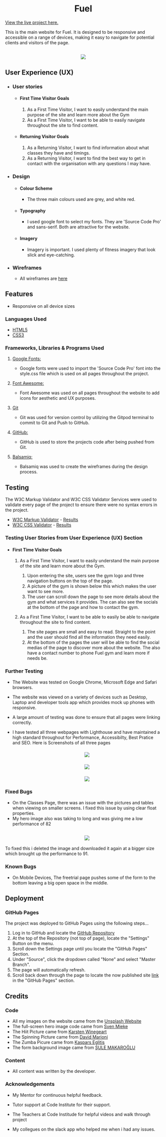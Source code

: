 <h1 align="center">Fuel</h1>

[View the live project here.](https://8000-kierandoola-projectport-v2h5jb7a9n8.ws-eu45.gitpod.io/index.html)

This is the main website for Fuel. It is designed to be responsive and accessible on a range of devices, making it easy to navigate for potential clients and visitors of the page.

<h2 align="center"><img src="assets/images/screen-responsive.png"></h2>

## User Experience (UX)

-   ### User stories

    -   #### First Time Visitor Goals

        1. As a First Time Visitor, I want to easily understand the main purpose of the site and learn more about the Gym
        2. As a First Time Visitor, I want to be able to easily navigate throughout the site to find content.
         

    -   #### Returning Visitor Goals

        1. As a Returning Visitor, I want to find information about what classes they have and timings.
        2. As a Returning Visitor, I want to find the best way to get in contact with the organisation with any questions I may have.
    

-   ### Design
    -   #### Colour Scheme
        -   The three main colours used are grey, and white red.
    -   #### Typography
        -   I used google font to select my fonts. They are 'Source Code Pro' and sans-serif. Both are attractive for the website.
    -   #### Imagery
        -   Imagery is important. I used plenty of fitness imagery that look slick and eye-catching.

*   ### Wireframes

    -   All wireframes are [here](readme/docs/wireframes.pdf)


## Features

-   Responsive on all device sizes



### Languages Used

-   [HTML5](https://en.wikipedia.org/wiki/HTML5)
-   [CSS3](https://en.wikipedia.org/wiki/Cascading_Style_Sheets)

### Frameworks, Libraries & Programs Used


1. [Google Fonts:](https://fonts.google.com/)
    - Google fonts were used to import the 'Source Code Pro' font into the style.css file which is used on all pages throughout the project.
1. [Font Awesome:](https://fontawesome.com/)
    - Font Awesome was used on all pages throughout the website to add icons for aesthetic and UX purposes.

1. [Git](https://git-scm.com/)
    - Git was used for version control by utilizing the Gitpod terminal to commit to Git and Push to GitHub.
1. [GitHub:](https://github.com/)
    - GitHub is used to store the projects code after being pushed from Git.
1. [Balsamiq:](https://balsamiq.com/)
    - Balsamiq was used to create the wireframes during the design process.

## Testing

The W3C Markup Validator and W3C CSS Validator Services were used to validate every page of the project to ensure there were no syntax errors in the project.

-   [W3C Markup Validator](https://jigsaw.w3.org/css-validator/#validate_by_input) - [Results](http://jigsaw.w3.org/css-validator/validator?lang=en&profile=css3svg&uri=https%3A%2F%2F8000-kierandoola-projectport-v2h5jb7a9n8.ws-eu45.gitpod.io%2Findex.html&usermedium=all&vextwarning=&warning=1)
-   [W3C CSS Validator](https://jigsaw.w3.org/css-validator/#validate_by_input) - [Results](http://jigsaw.w3.org/css-validator/validator?lang=en&profile=css3svg&uri=https%3A%2F%2F8000-kierandoola-projectport-v2h5jb7a9n8.ws-eu45.gitpod.io%2Findex.html&usermedium=all&vextwarning=&warning=1)

### Testing User Stories from User Experience (UX) Section

-   #### First Time Visitor Goals

    1. As a First Time Visitor, I want to easily understand the main purpose of the site and learn more about the Gym.

        1. Upon entering the site, users see the gym logo and three navigation buttons on the top of the page.
        2. A picture of the gym is shown below this which makes the user want to see more.
        3. The user can scroll down the page to see more details about the gym and what services it provides. The can also see the socials at the bottom of the page and how to contact the gym.

    2. As a First Time Visitor, I want to be able to easily be able to navigate throughout the site to find content.

        1. The site pages are small and easy to read. Straight to the point and the user should find all the information they need easily.
        2. At the bottom of the pages the user will be able to find the social medias of the page to discover more about the website. The also have a contact number to phone Fuel gym and learn more if needs be.
        


### Further Testing

-   The Website was tested on Google Chrome, Microsoft Edge and Safari browsers.
-   The website was viewed on a variety of devices such as Desktop, Laptop and developer tools app which provides mock up phones with responsive.
-   A large amount of testing was done to ensure that all pages were linking correctly.
-   I have tested all three webpages with Lighthouse and have maintained a high standard throughout for Performance, Accessibilty,
    Best Pratice and SEO. Here is Screenshots of all three pages

     <h3 align="center"><img src="assets/images/home-lighthouse.png"></h3>
    

      <h3 align="center"><img src="assets/images/classes-lighthouse.png"></h3>


       <h3 align="center"><img src="assets/images/form-lighthouse.png"></h3>



### Fixed Bugs

-   On the Classes Page, there was an issue with the pictures and tables when viewing on smaller screens. I fixed this issue by using clear
    float properties.
-   My hero image also was taking to long and was giving me a low performance of 82
    <h2 align="center"><img src="assets/images/low-performance-lighthouse.png"></h2>
To fixed this i deleted the image and downloaded it again at a bigger size which brought up the performance to 91.

### Known Bugs

-   On Mobile Devices, The freetrial page pushes some of the form to the bottom leaving a big open space in the middle.

## Deployment

### GitHub Pages

The project was deployed to GitHub Pages using the following steps...

1. Log in to GitHub and locate the [GitHub Repository](https://github.com/)
2. At the top of the Repository (not top of page), locate the "Settings" Button on the menu.
3. Scroll down the Settings page until you locate the "GitHub Pages" Section.
4. Under "Source", click the dropdown called "None" and select "Master Branch".
5. The page will automatically refresh.
6. Scroll back down through the page to locate the now published site [link](https://github.com) in the "GitHub Pages" section.


## Credits

### Code
-   All my images on the website came from the [Unsplash Website](https://unsplash.com/)
-   The full-screen hero image code came from [Sven Mieke](https://unsplash.com/photos/MsCgmHuirDo)
-   The Hiit Picture came from [Karsten Winegeart](https://unsplash.com/photos/0Wra5YYVQJE)
-   The Spinning Picture came from [David Marioni](https://unsplash.com/photos/F_lns58a_ec)
-   The Zumba Picure came from [Kaspars Eglitis](https://unsplash.com/photos/Vdx-2lsuhm0)
-   The form background image came from [ŞULE MAKAROĞLU](https://unsplash.com/photos/YFmvjO3TP_s)


### Content

-   All content was written by the developer.


### Acknowledgements

-   My Mentor for continuous helpful feedback.

-   Tutor support at Code Institute for their support.

-   The Teachers at Code Institude for helpful videos and walk through project

-   My collegues on the slack app who helped me when i had any issues.